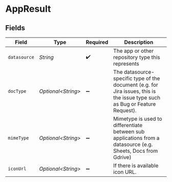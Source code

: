 # AppResult


## Fields

| Field                                                                                                                       | Type                                                                                                                        | Required                                                                                                                    | Description                                                                                                                 |
| --------------------------------------------------------------------------------------------------------------------------- | --------------------------------------------------------------------------------------------------------------------------- | --------------------------------------------------------------------------------------------------------------------------- | --------------------------------------------------------------------------------------------------------------------------- |
| `datasource`                                                                                                                | *String*                                                                                                                    | :heavy_check_mark:                                                                                                          | The app or other repository type this represents                                                                            |
| `docType`                                                                                                                   | *Optional\<String>*                                                                                                         | :heavy_minus_sign:                                                                                                          | The datasource-specific type of the document (e.g. for Jira issues, this is the issue type such as Bug or Feature Request). |
| `mimeType`                                                                                                                  | *Optional\<String>*                                                                                                         | :heavy_minus_sign:                                                                                                          | Mimetype is used to differentiate between sub applications from a datasource (e.g. Sheets, Docs from Gdrive)                |
| `iconUrl`                                                                                                                   | *Optional\<String>*                                                                                                         | :heavy_minus_sign:                                                                                                          | If there is available icon URL.                                                                                             |